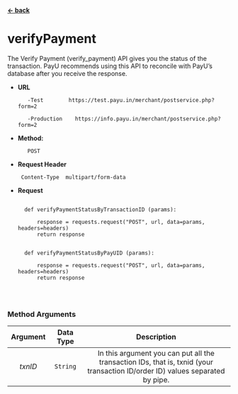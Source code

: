 
[**<- back**](https://github.com/payu-india/web-sdk-python?tab=readme-ov-file)
# verifyPayment



The Verify Payment (verify_payment) API gives you the status of the transaction. PayU recommends using this API to reconcile with PayU’s database after you receive the response.

* **URL**

         -Test        https://test.payu.in/merchant/postservice.php?form=2

         -Production	https://info.payu.in/merchant/postservice.php?form=2



* **Method:**

         POST


*  **Request Header**

        Content-Type  multipart/form-data


* **Request**

  ```class verifyPayment:

    def verifyPaymentStatusByTransactionID (params):
 
        response = requests.request("POST", url, data=params, headers=headers)
        return response


    def verifyPaymentStatusByPayUID (params):

        response = requests.request("POST", url, data=params, headers=headers)
        return response




  ```



### Method Arguments


| Argument | Data Type    | Description   |
| :---:   | :---: | :---: |
| *txnID*  | ```String```   | In this argument you can put all the transaction IDs, that is, txnid (your transaction ID/order ID) values separated by pipe.   |

